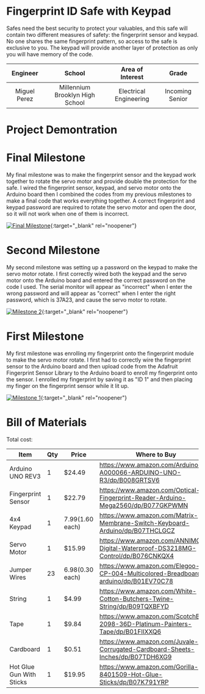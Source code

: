 ﻿# Fingerprint ID Safe with Keypad
Safes need the best security to protect your valuables, and this safe will contain two different measures of safety: the fingerprint sensor and keypad. No one shares the same fingerprint pattern, so access to the safe is exclusive to you. The keypad will provide another layer of protection as only you will have memory of the code.

| **Engineer** | **School** | **Area of Interest** | **Grade** |
|:--:|:--:|:--:|:--:|
| Miguel Perez | Millennium Brooklyn High School | Electrical Engineering | Incoming Senior

# Project Demontration


# Final Milestone


My final milestone was to make the fingerprint sensor and the keypad work together to rotate the servo motor and provide double the protection for the safe. I wired the fingerprint sensor, keypad, and servo motor onto the Arduino board then I combined the codes from my previous milestones to make a final code that works everything together. A correct fingerprint and keypad password are required to rotate the servo motor and open the door, so it will not work when one of them is incorrect.

[![Final Milestone](https://res.cloudinary.com/marcomontalbano/image/upload/v1660246216/video_to_markdown/images/youtube--xr4aomYz9q4-c05b58ac6eb4c4700831b2b3070cd403.jpg)](https://youtu.be/xr4aomYz9q4 "Final Milestone"){:target="_blank" rel="noopener"}

# Second Milestone


My second milestone was setting up a password on the keypad to make the servo motor rotate. I first correctly wired both the keypad and the servo motor onto the Arduino board and entered the correct password on the code I used. The serial monitor will appear as "incorrect" when I enter the wrong password and will appear as "correct" when I enter the right password, which is 37A23, and cause the servo motor to rotate.

[![Milestone 2](https://res.cloudinary.com/marcomontalbano/image/upload/v1660245951/video_to_markdown/images/youtube--levklaeHm24-c05b58ac6eb4c4700831b2b3070cd403.jpg)](https://youtu.be/levklaeHm24 "Milestone 2"){:target="_blank" rel="noopener"}

# First Milestone
  

My first milestone was enrolling my fingerprint onto the fingerprint module to make the servo motor rotate. I first had to correctly wire the fingerprint sensor to the Arduino board and then upload code from the Adafruit Fingerprint Sensor Library to the Arduino board to enroll my fingerprint onto the sensor. I enrolled my fingerprint by saving it as "ID 1" and then placing my finger on the fingerprint sensor while it lit up. 

[![Milestone 1](https://res.cloudinary.com/marcomontalbano/image/upload/v1659388711/video_to_markdown/images/youtube--vZ3ouX8SA2c-c05b58ac6eb4c4700831b2b3070cd403.jpg)](https://youtu.be/vZ3ouX8SA2c "Milestone 1"){:target="_blank" rel="noopener"}

# Bill of Materials 

Total cost: 

| Item | Qty | Price | Where to Buy |
| ------------- | ------------- | ------------- | ------------- |
| Arduino UNO REV3  | 1  | $24.49  | https://www.amazon.com/Arduino-A000066-ARDUINO-UNO-R3/dp/B008GRTSV6  |
| Fingerprint Sensor  | 1  | $22.79  | https://www.amazon.com/Optical-Fingerprint-Reader-Arduino-Mega2560/dp/B077GKPWMN  |
| 4x4 Keypad  | 1  | $7.99 ($1.60 each)  | https://www.amazon.com/Matrix-Membrane-Switch-Keyboard-Arduino/dp/B07THCLGCZ  |
| Servo Motor  | 1  | $15.99  | https://www.amazon.com/ANNIMOS-Digital-Waterproof-DS3218MG-Control/dp/B076CNKQX4  |
| Jumper Wires  | 23  | $6.98 ($0.30 each)  | https://www.amazon.com/Elegoo-EL-CP-004-Multicolored-Breadboard-arduino/dp/B01EV70C78  |
| String  | 1  | $4.99  | https://www.amazon.com/White-Cotton-Butchers-Twine-String/dp/B09TQXBFYD  |
| Tape  | 1  | $9.84  | https://www.amazon.com/ScotchBlue-2098-36D-Platinum-Painters-Tape/dp/B01FIIXXQ6  |
| Cardboard  | 1  | $0.51  | https://www.amazon.com/Juvale-Corrugated-Cardboard-Sheets-Inches/dp/B07TDH6XG9  |
| Hot Glue Gun With Sticks  | 1  | $19.95  | https://www.amazon.com/Gorilla-8401509-Hot-Glue-Sticks/dp/B07K791YRP  |

